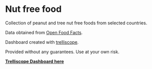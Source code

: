 # Nut free food

Collection of peanut and tree nut free foods from selected countries.

Data obtained from [Open Food Facts](https://world.openfoodfacts.org).

Dashboard created with [trelliscope](https://hafen.github.io/trelliscopejs/).

Provided without any guarantees. Use at your own risk.

**[Trelliscope Dashboard here](html/index.html)**
